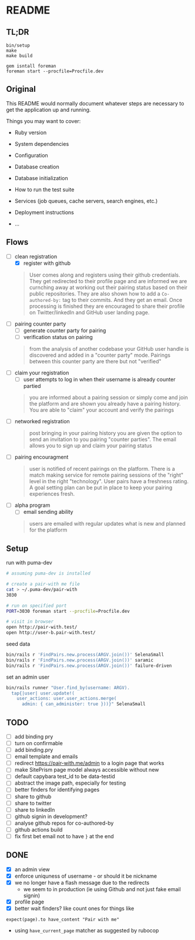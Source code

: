 # README

## TL;DR

```
bin/setup
make
make build

gem isntall foreman
foreman start --procfile=Procfile.dev
```

## Original

This README would normally document whatever steps are necessary to get the
application up and running.

Things you may want to cover:

* Ruby version

* System dependencies

* Configuration

* Database creation

* Database initialization

* How to run the test suite

* Services (job queues, cache servers, search engines, etc.)

* Deployment instructions

* ...

## Flows

- [ ] clean registration
  - [x] register with github
  > User comes along and registers using their github credentials. They get redirected to their profile page and are informed we are curnching away at working out their pairing status based on their public repositories. They are also shown how to add a `Co-authored-by:` tag to their commits. And they get an email. Once processing is finished they are encouraged to share their profile on Twitter/linkedIn and GitHub user landing page.
- [ ] pairing counter party
  - [ ] generate counter party for pairing
  - [ ] verification status on pairing
  > from the analysis of another codebase your GitHub user handle is discovered and added in a "counter party" mode. Pairings between this counter party are there but not "verified"
- [ ] claim your registration
  - [ ] user attempts to log in when their username is already counter partied
  > you are informed about a pairing session or simply come and join the platform and are shown you already have a pairing history. You are able to "claim" your account and verify the pairings
- [ ] networked registration
  > post bringing in your pairing history you are given the option to send an invitation to you pairing "counter parties". The email allows you to sign up and claim your pairing status
- [ ] pairing encouragment
  > user is notified of recent pairings on the platform. There is a match making service for remote pairing sessions of the "right" level in the right "technology". User pairs have a freshness rating. A goal setting plan can be put in place to keep your pairing experiences fresh.
- [ ] alpha program
  - [ ] email sending ability
  > users are emailed with regular updates what is new and planned for the platform

## Setup

run with puma-dev

```bash
# assuming puma-dev is installed

# create a pair-with me file
cat > ~/.puma-dev/pair-with
3030

# run on specified port
PORT=3030 foreman start --procfile=Procfile.dev

# visit in browser
open http://pair-with.test/
open http://user-b.pair-with.test/
```

seed data

```bash
bin/rails r 'FindPairs.new.process(ARGV.join())' SelenaSmall
bin/rails r 'FindPairs.new.process(ARGV.join())' saramic
bin/rails r 'FindPairs.new.process(ARGV.join())' failure-driven
```

set an admin user

```bash
bin/rails runner "User.find_by(username: ARGV).
  tap{|user| user.update!(
    user_actions: user.user_actions.merge(
      admin: { can_administer: true }))}" SelenaSmall
```

## TODO

- [ ] add binding pry
- [ ] turn on confirmable
- [ ] add binding.pry
- [ ] email template and emails
- [ ] redirect https://pair-with.me/admin to a login page that works
- [ ] make SitePrism page model always accessible without new
- [ ] default capybara test_id to be data-testid
- [ ] abstract the image path, especially for testing
- [ ] better finders for identifying pages
- [ ] share to github
- [ ] share to twitter
- [ ] share to linkedIn
- [ ] github signin in development?
- [ ] analyse github repos for co-authored-by
- [ ] github actions build
- [ ] fix first bet email not to have `}` at the end

## DONE

- [X] an admin view
- [x] enforce uniquness of username - or should it be nickname
- [x] we no longer have a flash message due to the redirects
  - we seem to in production (ie using Github and not just fake email signin)
- [x] profile page
- [x] better wait finders? like count ones for things like
```
expect(page).to have_content "Pair with me"
```
  - using `have_current_page` matcher as suggested by rubocop

